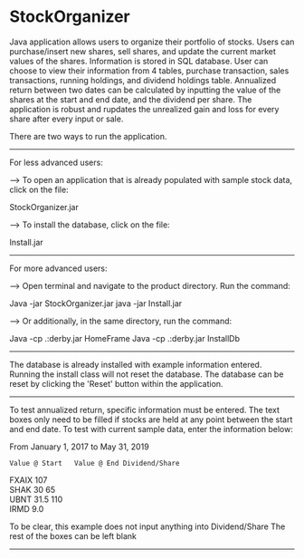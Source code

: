 # StockOrganizer
Java application allows users to organize their portfolio of stocks. 
Users can purchase/insert new shares, sell shares, and update the current market values of the shares. 
Information is stored in SQL database. 
User can choose to view their information from 4 tables, purchase transaction, sales transactions, running holdings, and dividend holdings table. 
Annualized return between two dates can be calculated by inputting the value of the shares at the start and end date, and the dividend per share. 
The application is robust  and rupdates the unrealized gain and loss for every share after every input or sale.

There are two ways to run the application.

-----

For less advanced users:

--> To open an application that is already populated with sample stock data, click on the file:

StockOrganizer.jar

--> To install the database, click on the file:

Install.jar 

-----

For more advanced users:

--> Open terminal and navigate to the product directory. Run the command:

Java -jar StockOrganizer.jar
java -jar Install.jar

--> Or additionally, in the same directory, run the command:

Java -cp .:derby.jar HomeFrame
Java -cp .:derby.jar InstallDb

-----

The database is already installed with example information entered. Running the install class will not reset the database. The database can be reset by clicking the 'Reset' button within the application.

-----

To test annualized return, specific information must be entered. The text boxes only need to be filled if stocks are held at any point between the start and end date. To test with current sample data, enter the information below:

From January 1, 2017 to May 31, 2019

	Value @ Start	Value @ End	Dividend/Share
FXAIX			      107		
SHAK	30		    65		
UBNT	31.5		  110		
IRMD	9.0				

To be clear, this example does not input anything into Dividend/Share
The rest of the boxes can be left blank

-----
